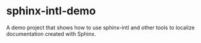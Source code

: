 # sphinx-intl-demo
A demo project that shows how to use sphinx-intl and other tools to localize documentation created with Sphinx.

